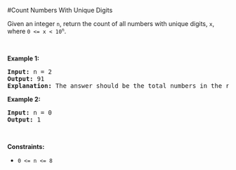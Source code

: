 #Count Numbers With Unique Digits
<p>Given an integer <code>n</code>, return the count of all numbers with unique digits, <code>x</code>, where <code>0 &lt;= x &lt; 10<sup>n</sup></code>.</p>
<p> </p>
<p><strong class="example">Example 1:</strong></p>
<pre><strong>Input:</strong> n = 2
<strong>Output:</strong> 91
<strong>Explanation:</strong> The answer should be the total numbers in the range of 0 ≤ x &lt; 100, excluding 11,22,33,44,55,66,77,88,99
</pre>
<p><strong class="example">Example 2:</strong></p>
<pre><strong>Input:</strong> n = 0
<strong>Output:</strong> 1
</pre>
<p> </p>
<p><strong>Constraints:</strong></p>
<ul>
<li><code>0 &lt;= n &lt;= 8</code></li>
</ul>
